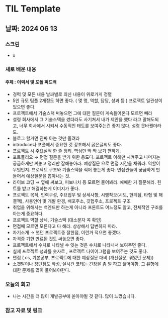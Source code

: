 # TIL Template

## 날짜: 2024 06 13
### 스크럼
- x

### 새로 배운 내용
#### 주제 : 이력서 및 포폴 피드백

- 경력 및 모든 내용 날짜별로 최신 내용이 위로가게 정렬
- 5인 규모 팀플 2개정도 하면 좋다. ( 몇 명, 역할, 담당, 성과 등 ) 프로젝트 일관성이 있으면 좋다.
- 프로젝트에서 기술스택 써놓으면 그에 대한 질문이 계속들어온다 모르면 빼라
- 설령 회사에서 그 기술스택을 썼더라도 사기쳐서 내가 제안을 했다 라고 말해도되고, 너무 회사에서 시켜서 수동적인 태도를 보여주는건 좋지 않다. 설령 못바꿧더라도.
- 블로그 할거면 진짜 아는 것만 올려라
- introduce나 포폴에서 중요한 것 강조해서 굵은글씨도 좋다.
- 프로젝트 시 주요실적 한 줄 정리. 핵심만 딱 딱 보기 편하게.
- 포트폴리오 → 면접 질문을 받기 위한 용도다. 프로젝트 이해만 시켜주고 나머지는 궁금하게만 써놓고 정리만 잘해놓아라. 예상질문 으로 면접 시간을 채워라. 역할이 무엇인지. 프로젝트 구조와 기술스택을 적어 놓는게 좋다. 면접관들이 궁금하게 만들어서 예상질문을 뽑아내는 것.
- 라이브 코딩 → 옆에 써보고, 피보나치 등 모르면 물어봐라. 애매한 거 질문해라. 힌트를 받고 해결하는게 이미지가 좋다.
- 프로젝트 목적, 인력구성, 주요업무 및 상세사항, 시행착오(시도, 한계점, 타협 및 해결책), 사용언어 및 개발 환경, 배포주소, 깃헙주소, 프로젝트 구조
- 취업을 위해서는 백엔드만 하는게 아니라 프론트도 어느정도 알고, 전체적인 구조를 아는게 중요하다.
- 프로젝트 역할 상세, 기술스택 (대소문자 꼭 확인)
- 면접때 모르면 모른다고 다 해라. 상상해서 답변하지 마라.
- 자기소개 → 햇던 프로젝트중 잘한점, 이런거 적으면 좋겠다.
- 자격증 기한 만료된 것도 써놓으면 좋다.
- 프로젝트에서 수치로 나타낼 수 잇는 것은 수치로 나타내서 보여주면 좋다.
- 실제 프로젝트 성과를 숫자로 , 프로젝트 다이어그램을 보여주는 것도 좋다.
- 면접 ( cs, 기본공부, 프로젝트에 대한 예상질문 대비 (개선질문, 겪었던 문제))
- 소갯말이나 장단점도 작성, 실시간 코테는 긴장을 좀 덜 하고 풀어야함. 그 유형에 대한 문제를 많이 풀어봐야한다.


### 오늘의 회고
- 나는 시간을 더 많이 개발공부에 쏟아야될 것 같다. 많이 느꼈습니다.
### 참고 자료 및 링크

